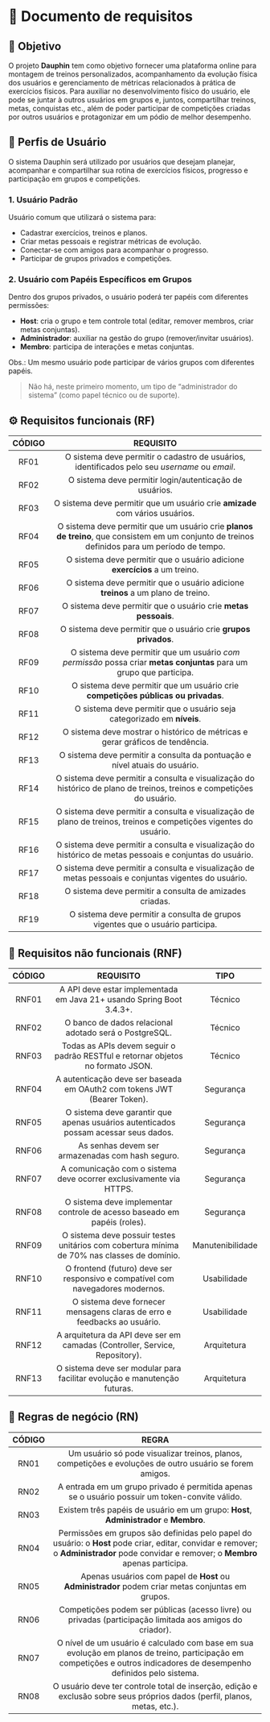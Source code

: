 # 📑 Documento de requisitos

## 🎯 Objetivo

O projeto **Dauphin** tem como objetivo fornecer uma plataforma online para montagem de treinos personalizados, acompanhamento da evolução física dos usuários e gerenciamento de métricas relacionados à prática de exercícios físicos. Para auxiliar no desenvolvimento físico do usuário, ele pode se juntar à outros usuários em grupos e, juntos, compartilhar treinos, metas, conquistas etc., além de poder participar de competições criadas por outros usuários e protagonizar em um pódio de melhor desempenho.

## 👤 Perfis de Usuário

O sistema Dauphin será utilizado por usuários que desejam planejar, acompanhar e compartilhar sua rotina de exercícios físicos, progresso e participação em grupos e competições.

### 1. Usuário Padrão
Usuário comum que utilizará o sistema para:
- Cadastrar exercícios, treinos e planos.
- Criar metas pessoais e registrar métricas de evolução.
- Conectar-se com amigos para acompanhar o progresso.
- Participar de grupos privados e competições.

### 2. Usuário com Papéis Específicos em Grupos
Dentro dos grupos privados, o usuário poderá ter papéis com diferentes permissões:
- **Host**: cria o grupo e tem controle total (editar, remover membros, criar metas conjuntas).
- **Administrador**: auxiliar na gestão do grupo (remover/invitar usuários).
- **Membro**: participa de interações e metas conjuntas.

Obs.: Um mesmo usuário pode participar de vários grupos com diferentes papéis.

> Não há, neste primeiro momento, um tipo de “administrador do sistema” (como papel técnico ou de suporte).

## ⚙️ Requisitos funcionais (RF)

| CÓDIGO | REQUISITO |
|:--------:|:----------:|
| RF01 | O sistema deve permitir o cadastro de usuários, identificados pelo seu *username* ou *email*.|
| RF02 | O sistema deve permitir login/autenticação de usuários. |
| RF03 | O sistema deve permitir que um usuário crie **amizade** com vários usuários. | 
| RF04 | O sistema deve permitir que um usuário crie **planos de treino**, que consistem em um conjunto de treinos definidos para um período de tempo. |
| RF05 | O sistema deve permitir que o usuário adicione **exercícios** a um treino. |
| RF06 | O sistema deve permitir que o usuário adicione **treinos** a um plano de treino. |
| RF07 | O sistema deve permitir que o usuário crie **metas pessoais**. |
| RF08 | O sistema deve permitir que o usuário crie **grupos privados**. |
| RF09 | O sistema deve permitir que um usuário *com permissão* possa criar **metas conjuntas** para um grupo que participa. |
| RF10 | O sistema deve permitir que um usuário crie **competições públicas ou privadas**. |
| RF11 | O sistema deve permitir que o usuário seja categorizado em **níveis**.| 
| RF12 | O sistema deve mostrar o histórico de métricas e gerar gráficos de tendência. |
| RF13 | O sistema deve permitir a consulta da pontuação e nível atuais do usuário. |
| RF14 | O sistema deve permitir a consulta e visualização do histórico de plano de treinos, treinos e competições do usuário. |
| RF15 | O sistema deve permitir a consulta e visualização de plano de treinos, treinos e competições vigentes do usuário. |
| RF16 | O sistema deve permitir a consulta e visualização do histórico de metas pessoais e conjuntas do usuário. |
| RF17 | O sistema deve permitir a consulta e visualização de metas pessoais e conjuntas vigentes do usuário. |
| RF18 | O sistema deve permitir a consulta de amizades criadas. |
| RF19 | O sistema deve permitir a consulta de grupos vigentes que o usuário participa. |


## 🔧 Requisitos não funcionais (RNF)

| CÓDIGO | REQUISITO | TIPO |
|:--------:|:-----------:|:------:|
| RNF01  | A API deve estar implementada em Java 21+ usando Spring Boot 3.4.3+. | Técnico |
| RNF02  | O banco de dados relacional adotado será o PostgreSQL. | Técnico |
| RNF03  | Todas as APIs devem seguir o padrão RESTful e retornar objetos no formato JSON. | Técnico |
| RNF04  | A autenticação deve ser baseada em OAuth2 com tokens JWT (Bearer Token). | Segurança |
| RNF05  | O sistema deve garantir que apenas usuários autenticados possam acessar seus dados. | Segurança |
| RNF06  | As senhas devem ser armazenadas com hash seguro. | Segurança |
| RNF07  | A comunicação com o sistema deve ocorrer exclusivamente via HTTPS. | Segurança |
| RNF08  | O sistema deve implementar controle de acesso baseado em papéis (roles). | Segurança |
| RNF09  | O sistema deve possuir testes unitários com cobertura mínima de 70% nas classes de domínio. | Manutenibilidade |
| RNF10  | O frontend (futuro) deve ser responsivo e compatível com navegadores modernos. | Usabilidade |
| RNF11  | O sistema deve fornecer mensagens claras de erro e feedbacks ao usuário. | Usabilidade |
| RNF12  | A arquitetura da API deve ser em camadas (Controller, Service, Repository). | Arquitetura |
| RNF13  | O sistema deve ser modular para facilitar evolução e manutenção futuras. | Arquitetura |

## 🤝 Regras de negócio (RN)

| CÓDIGO | REGRA |
|:--------:|:----------:|
| RN01 | Um usuário só pode visualizar treinos, planos, competições e evoluções de outro usuário se forem amigos. |
| RN02 | A entrada em um grupo privado é permitida apenas se o usuário possuir um token-convite válido. |
| RN03 | Existem três papéis de usuário em um grupo: **Host**, **Administrador** e **Membro**. |
| RN04 | Permissões em grupos são definidas pelo papel do usuário: o **Host** pode criar, editar, convidar e remover; o **Administrador** pode convidar e remover; o **Membro** apenas participa. |
| RN05 | Apenas usuários com papel de **Host** ou **Administrador** podem criar metas conjuntas em grupos. |
| RN06 | Competições podem ser públicas (acesso livre) ou privadas (participação limitada aos amigos do criador). |
| RN07 | O nível de um usuário é calculado com base em sua evolução em planos de treino, participação em competições e outros indicadores de desempenho definidos pelo sistema. |
| RN08 | O usuário deve ter controle total de inserção, edição e exclusão sobre seus próprios dados (perfil, planos, metas, etc.). |